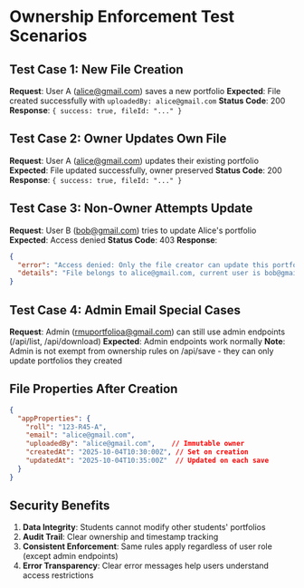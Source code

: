 # Ownership Enforcement Test Scenarios

## Test Case 1: New File Creation
**Request**: User A (alice@gmail.com) saves a new portfolio
**Expected**: File created successfully with `uploadedBy: alice@gmail.com`
**Status Code**: 200
**Response**: `{ success: true, fileId: "..." }`

## Test Case 2: Owner Updates Own File
**Request**: User A (alice@gmail.com) updates their existing portfolio
**Expected**: File updated successfully, owner preserved
**Status Code**: 200
**Response**: `{ success: true, fileId: "..." }`

## Test Case 3: Non-Owner Attempts Update
**Request**: User B (bob@gmail.com) tries to update Alice's portfolio
**Expected**: Access denied
**Status Code**: 403
**Response**: 
```json
{
  "error": "Access denied: Only the file creator can update this portfolio",
  "details": "File belongs to alice@gmail.com, current user is bob@gmail.com"
}
```

## Test Case 4: Admin Email Special Cases
**Request**: Admin (rmuportfolioa@gmail.com) can still use admin endpoints (/api/list, /api/download)
**Expected**: Admin endpoints work normally
**Note**: Admin is not exempt from ownership rules on /api/save - they can only update portfolios they created

## File Properties After Creation
```json
{
  "appProperties": {
    "roll": "123-R45-A",
    "email": "alice@gmail.com",
    "uploadedBy": "alice@gmail.com",    // Immutable owner
    "createdAt": "2025-10-04T10:30:00Z", // Set on creation
    "updatedAt": "2025-10-04T10:35:00Z"  // Updated on each save
  }
}
```

## Security Benefits
1. **Data Integrity**: Students cannot modify other students' portfolios
2. **Audit Trail**: Clear ownership and timestamp tracking
3. **Consistent Enforcement**: Same rules apply regardless of user role (except admin endpoints)
4. **Error Transparency**: Clear error messages help users understand access restrictions